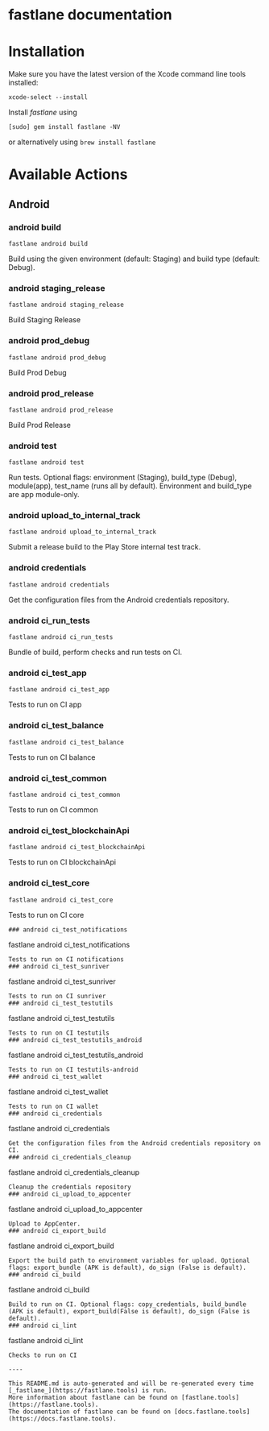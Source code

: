 fastlane documentation
================
# Installation

Make sure you have the latest version of the Xcode command line tools installed:

```
xcode-select --install
```

Install _fastlane_ using
```
[sudo] gem install fastlane -NV
```
or alternatively using `brew install fastlane`

# Available Actions
## Android
### android build
```
fastlane android build
```
Build using the given environment (default: Staging) and build type (default: Debug).
### android staging_release
```
fastlane android staging_release
```
Build Staging Release
### android prod_debug
```
fastlane android prod_debug
```
Build Prod Debug
### android prod_release
```
fastlane android prod_release
```
Build Prod Release
### android test
```
fastlane android test
```
Run tests. Optional flags: environment (Staging), build_type (Debug), module(app), test_name (runs all by default). Environment and build_type are app module-only.
### android upload_to_internal_track
```
fastlane android upload_to_internal_track
```
Submit a release build to the Play Store internal test track.
### android credentials
```
fastlane android credentials
```
Get the configuration files from the Android credentials repository.
### android ci_run_tests
```
fastlane android ci_run_tests
```
Bundle of build, perform checks and run tests on CI.
### android ci_test_app
```
fastlane android ci_test_app
```
Tests to run on CI app
### android ci_test_balance
```
fastlane android ci_test_balance
```
Tests to run on CI balance
### android ci_test_common
```
fastlane android ci_test_common
```
Tests to run on CI common
### android ci_test_blockchainApi
```
fastlane android ci_test_blockchainApi
```
Tests to run on CI blockchainApi
### android ci_test_core
```
fastlane android ci_test_core
```
Tests to run on CI core
```
### android ci_test_notifications
```
fastlane android ci_test_notifications
```
Tests to run on CI notifications
### android ci_test_sunriver
```
fastlane android ci_test_sunriver
```
Tests to run on CI sunriver
### android ci_test_testutils
```
fastlane android ci_test_testutils
```
Tests to run on CI testutils
### android ci_test_testutils_android
```
fastlane android ci_test_testutils_android
```
Tests to run on CI testutils-android
### android ci_test_wallet
```
fastlane android ci_test_wallet
```
Tests to run on CI wallet
### android ci_credentials
```
fastlane android ci_credentials
```
Get the configuration files from the Android credentials repository on CI.
### android ci_credentials_cleanup
```
fastlane android ci_credentials_cleanup
```
Cleanup the credentials repository
### android ci_upload_to_appcenter
```
fastlane android ci_upload_to_appcenter
```
Upload to AppCenter.
### android ci_export_build
```
fastlane android ci_export_build
```
Export the build path to environment variables for upload. Optional flags: export_bundle (APK is default), do_sign (False is default).
### android ci_build
```
fastlane android ci_build
```
Build to run on CI. Optional flags: copy_credentials, build_bundle (APK is default), export_build(False is default), do_sign (False is default).
### android ci_lint
```
fastlane android ci_lint
```
Checks to run on CI

----

This README.md is auto-generated and will be re-generated every time [_fastlane_](https://fastlane.tools) is run.
More information about fastlane can be found on [fastlane.tools](https://fastlane.tools).
The documentation of fastlane can be found on [docs.fastlane.tools](https://docs.fastlane.tools).
